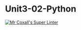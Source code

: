 # Unit3-02-Python
[![Mr Coxall's Super Linter](https://github.com/https://github.com/ICS3UC-Programming-AngelI/Unit3-02-Python/edit/main/README.md/workflows/Mr%20Coxall's%20Super%20Linter/badge.svg)](https://github.com/https://github.com/ICS3UC-Programming-AngelI/Unit3-02-Python/edit/main/README.md/actions/)
